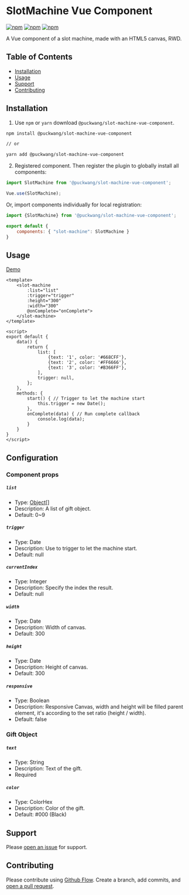 # SlotMachine Vue Component

[![npm](https://img.shields.io/npm/v/@puckwang/slot-machine-vue-component.svg?style=flat)](https://www.npmjs.com/package/@puckwang/slot-machine-vue-component)
[![npm](https://img.shields.io/npm/l/@puckwang/slot-machine-vue-component.svg?style=flat)](https://github.com/puckwang/slot-machine-vue-component/blob/master/LICENSE)
[![npm](https://img.shields.io/npm/dt/@puckwang/slot-machine-vue-component.svg?style=flat)](https://www.npmjs.com/package/@puckwang/slot-machine-vue-component)

A Vue component of a slot machine, made with an HTML5 canvas, RWD.

## Table of Contents

- [Installation](#installation)
- [Usage](#usage)
- [Support](#support)
- [Contributing](#contributing)

## Installation
1. Use `npm` or `yarn` download `@puckwang/slot-machine-vue-component`.
```sh
npm install @puckwang/slot-machine-vue-component

// or

yarn add @puckwang/slot-machine-vue-component
```
2. Registered component.
Then register the plugin to globally install all components:
```js
import SlotMachine from '@puckwang/slot-machine-vue-component';

Vue.use(SlotMachine);
```

Or, import components individually for local registration:
```js
import {SlotMachine} from '@puckwang/slot-machine-vue-component';

export default {
    components: { "slot-machine": SlotMachine }
}
```

## Usage

[Demo](https://codepen.io/puckwang/pen/OGvrdM)

```vue
<template>
    <slot-machine
        :list="list"
        :trigger="trigger"
        :height="300"
        :width="300"
        @onComplete="onComplete">
    </slot-machine>
</template>

<script>
export default {
    data() {
        return {
            list: [
                {text: '1', color: '#668CFF'},
                {text: '2', color: '#FF6666'},
                {text: '3', color: '#B366FF'},
            ],
            trigger: null,
        };
    },
    methods: {
        start() { // Trigger to let the machine start
            this.trigger = new Date();
        },
        onComplete(data) { // Run complete callback
            console.log(data);
        }
    }
}
</script>
```

## Configuration

### Component props

##### `list`
- Type: [Object](#gift-object)[]
- Description: A list of gift object.
- Default: 0~9

##### `trigger`
- Type: Date
- Description: Use to trigger to let the machine start.
- Default: null

##### `currentIndex`
- Type: Integer
- Description: Specify the index the result.
- Default: null

##### `width`
- Type: Date
- Description: Width of canvas.
- Default: 300

##### `height`
- Type: Date
- Description: Height of canvas.
- Default: 300

##### `responsive`
- Type: Boolean
- Description: Responsive Canvas, width and height will be filled parent element, it's according to the set ratio (height / width).
- Default: false

### Gift Object
##### `text`
- Type: String
- Description: Text of the gift.
- Required

##### `color`
- Type: ColorHex
- Description: Color of the gift.
- Default: #000 (Black)

## Support

Please [open an issue](https://github.com/puckwang/slot-machine-vue-component/issues/new) for support.

## Contributing

Please contribute using [Github Flow](https://guides.github.com/introduction/flow/). Create a branch, add commits, and [open a pull request](https://github.com/puckwang/slot-machine-vue-component/compare).
